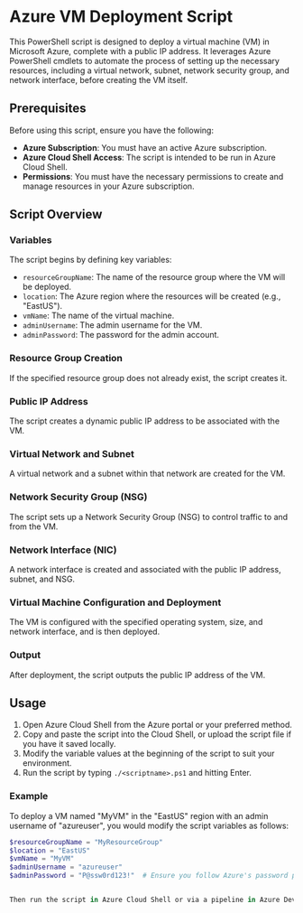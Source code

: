 # Azure VM Deployment Script

This PowerShell script is designed to deploy a virtual machine (VM) in Microsoft Azure, complete with a public IP address. It leverages Azure PowerShell cmdlets to automate the process of setting up the necessary resources, including a virtual network, subnet, network security group, and network interface, before creating the VM itself.

## Prerequisites

Before using this script, ensure you have the following:

- **Azure Subscription**: You must have an active Azure subscription.
- **Azure Cloud Shell Access**: The script is intended to be run in Azure Cloud Shell.
- **Permissions**: You must have the necessary permissions to create and manage resources in your Azure subscription.

## Script Overview

### Variables

The script begins by defining key variables:

- `resourceGroupName`: The name of the resource group where the VM will be deployed.
- `location`: The Azure region where the resources will be created (e.g., "EastUS").
- `vmName`: The name of the virtual machine.
- `adminUsername`: The admin username for the VM.
- `adminPassword`: The password for the admin account.

### Resource Group Creation

If the specified resource group does not already exist, the script creates it.

### Public IP Address

The script creates a dynamic public IP address to be associated with the VM.

### Virtual Network and Subnet

A virtual network and a subnet within that network are created for the VM.

### Network Security Group (NSG)

The script sets up a Network Security Group (NSG) to control traffic to and from the VM.

### Network Interface (NIC)

A network interface is created and associated with the public IP address, subnet, and NSG.

### Virtual Machine Configuration and Deployment

The VM is configured with the specified operating system, size, and network interface, and is then deployed.

### Output

After deployment, the script outputs the public IP address of the VM.

## Usage

1. Open Azure Cloud Shell from the Azure portal or your preferred method.
2. Copy and paste the script into the Cloud Shell, or upload the script file if you have it saved locally.
3. Modify the variable values at the beginning of the script to suit your environment.
4. Run the script by typing `./<scriptname>.ps1` and hitting Enter.

### Example

To deploy a VM named "MyVM" in the "EastUS" region with an admin username of "azureuser", you would modify the script variables as follows:

```powershell
$resourceGroupName = "MyResourceGroup"
$location = "EastUS"
$vmName = "MyVM"
$adminUsername = "azureuser"
$adminPassword = "P@ssw0rd123!"  # Ensure you follow Azure's password policy


Then run the script in Azure Cloud Shell or via a pipeline in Azure DevOps, making sure to configure the right permissions for the Service Principal for your service connection.
